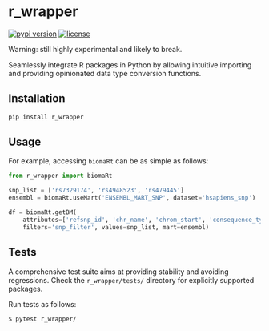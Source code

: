 # r_wrapper

[![pypi version](https://img.shields.io/pypi/v/r_wrapper.svg)](https://pypi.org/project/r_wrapper/)
[![license](https://img.shields.io/pypi/l/r_wrapper.svg)](https://pypi.org/project/r_wrapper/)

Warning: still highly experimental and likely to break.

Seamlessly integrate R packages in Python by allowing intuitive importing and providing opinionated data type conversion functions.


## Installation

```bash
pip install r_wrapper
```


## Usage

For example, accessing `biomaRt` can be as simple as follows:
```python
from r_wrapper import biomaRt

snp_list = ['rs7329174', 'rs4948523', 'rs479445']
ensembl = biomaRt.useMart('ENSEMBL_MART_SNP', dataset='hsapiens_snp')

df = biomaRt.getBM(
    attributes=['refsnp_id', 'chr_name', 'chrom_start', 'consequence_type_tv'],
    filters='snp_filter', values=snp_list, mart=ensembl)
```


## Tests

A comprehensive test suite aims at providing stability and avoiding regressions.
Check the `r_wrapper/tests/` directory for explicitly supported packages.

Run tests as follows:
```bash
$ pytest r_wrapper/
```
